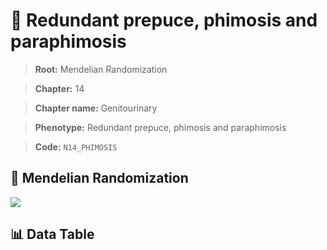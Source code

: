 # 🧪 Redundant prepuce, phimosis and paraphimosis

> **Root:** Mendelian Randomization

> **Chapter:** 14  

> **Chapter name:** Genitourinary

> **Phenotype:** Redundant prepuce, phimosis and paraphimosis  

> **Code:** `N14_PHIMOSIS`

## 🧬 Mendelian Randomization  

<img src="/MR/Figures/Forward/N14_PHIMOSIS.png"/>

## 📊 Data Table

<CsvTableMRF src="/public/MR/Data/Forward/N14_PHIMOSIS.csv"/>

